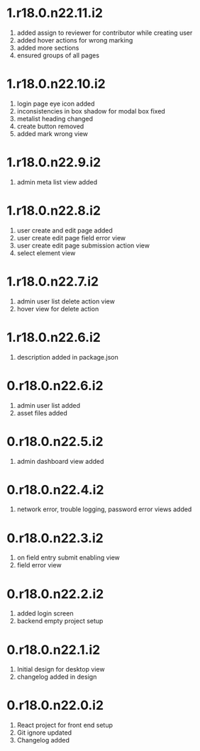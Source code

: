 # 1.r18.0.n22.11.i2

1. added assign to reviewer for contributor while creating user
2. added hover actions for wrong marking
3. added more sections
4. ensured groups of all pages

# 1.r18.0.n22.10.i2

1. login page eye icon added
2. inconsistencies in box shadow for modal box fixed
3. metalist heading changed
4. create button removed
5. added mark wrong view

# 1.r18.0.n22.9.i2

1. admin meta list view added

# 1.r18.0.n22.8.i2

1. user create and edit page added
2. user create edit page field error view
3. user create edit page submission action view
4. select element view

# 1.r18.0.n22.7.i2

1. admin user list delete action view 
2. hover view for delete action

# 1.r18.0.n22.6.i2

1. description added in package.json

# 0.r18.0.n22.6.i2

1. admin user list added
2. asset files added

# 0.r18.0.n22.5.i2

1. admin dashboard view added

# 0.r18.0.n22.4.i2

1. network error, trouble logging, password error views added

# 0.r18.0.n22.3.i2

1. on field entry submit enabling view
2. field error view

# 0.r18.0.n22.2.i2

1. added login screen
2. backend empty project setup

# 0.r18.0.n22.1.i2

1. Initial design for desktop view
2. changelog added in design

# 0.r18.0.n22.0.i2

1. React project for front end setup
2. Git ignore updated
3. Changelog added